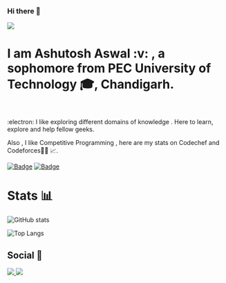 ### Hi there 👋            <p> ![](https://visitor-badge.laobi.icu/badge?page_id=yellowHatpro.yellowHatpro) </p>    


<h1> I am Ashutosh Aswal :v: , a sophomore from PEC University of Technology 🎓, Chandigarh. </h1>
<br>
<p>
:electron: I like exploring different domains of knowledge . Here to learn, explore and help fellow geeks.
</p>
 Also , I like Competitive Programming , here are my stats on Codechef and Codeforces👨‍💻 📈.  
 
 <a href="https://www.codechef.com/users/ashutosh3119"> ![Badge](https://cp-logo.vercel.app/codechef/Ashutosh3119)</a>  <a href="https://codeforces.com/profile/Ashu3119"> ![Badge](https://cp-logo.vercel.app/codeforces/Ashu3119)  </a>

<h1> Stats 📊 </h1>

![GitHub stats](https://github-readme-stats.vercel.app/api?username=yellowHatpro&show_icons=true&theme=tokyonight)

![Top Langs](https://github-readme-stats.vercel.app/api/top-langs/?username=yellowHatpro&theme=tokyonight)


<h2>Social 🔗 </h2>

<p>
  <span>
<a href="https://www.linkedin.com/in/ashutosh-aswal-785101203">
<img src="https://img.shields.io/badge/LinkedIn-blue?style=for-the-badge&logo=linkedin&labelColor=blue">
</a>
    </span>
 <span>
  <a href="https://www.instagram.com/_aashu_aswal_/">
<img src="https://img.shields.io/badge/Instagram-E4405F?style=for-the-badge&logo=instagram&logoColor=white">
</a>
  </span>
</p>

